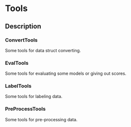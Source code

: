 # Tools

## Description
### ConvertTools
  Some tools for data struct converting.
### EvalTools
  Some tools for evaluating some models or giving out scores.
### LabelTools
  Some tools for labeling data.
### PreProcessTools
  Some tools for pre-processing data.
